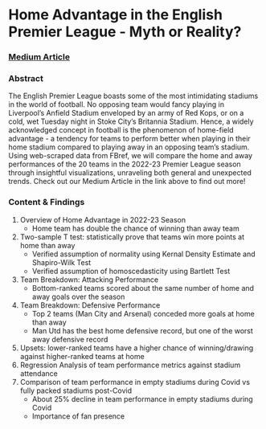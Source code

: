 # Home Advantage in the English Premier League - Myth or Reality?

### [Medium Article](https://www.bruinsportsanalytics.com/post/home-advantage-in-premier-league)

### Abstract
The English Premier League boasts some of the most intimidating stadiums in the world of football. No opposing team would fancy playing in Liverpool’s Anfield Stadium enveloped by an army of Red Kops, or on a cold, wet Tuesday night in Stoke City’s Britannia Stadium. Hence, a widely acknowledged concept in football is the phenomenon of home-field advantage - a tendency for teams to perform better when playing in their home stadium compared to playing away in an opposing team’s stadium. Using web-scraped data from FBref, we will compare the home and away performances of the 20 teams in the 2022-23 Premier League season through insightful visualizations, unraveling both general and unexpected trends. Check out our Medium Article in the link above to find out more!

### Content & Findings
1. Overview of Home Advantage in 2022-23 Season
    - Home team has double the chance of winning than away team
2. Two-sample T test: statistically prove that teams win more points at home than away
    - Verified assumption of normality using Kernal Density Estimate and Shapiro-Wilk Test
    - Verified assumption of homoscedasticity using Bartlett Test
3. Team Breakdown: Attacking Performance
    - Bottom-ranked teams scored about the same number of home and away goals over the season
4. Team Breakdown: Defensive Performance
    - Top 2 teams (Man City and Arsenal) conceded more goals at home than away
    - Man Utd has the best home defensive record, but one of the worst away defensive record
5. Upsets: lower-ranked teams have a higher chance of winning/drawing against higher-ranked teams at home
6. Regression Analysis of team performance metrics against stadium attendance
7. Comparison of team performance in empty stadiums during Covid vs fully packed stadiums post-Covid
    - About 25% decline in team performance in empty stadiums during Covid
    - Importance of fan presence
